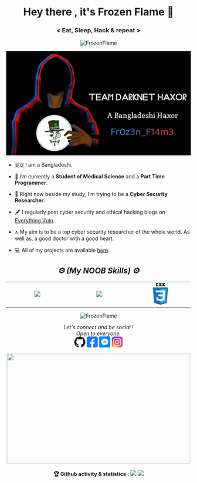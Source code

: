 <!--**frozenflame00001/frozenflame00001** is a ✨ _special_ ✨ repository because its `README.md` (this file) appears on your GitHub profile.-->

<h1 align="center">Hey there , it's Frozen Flame 👋</h1>
<h3 align="center">&lt; Eat, Sleep, Hack & repeat &gt;</h3>
<p align="center"> <img src="https://komarev.com/ghpvc/?username=frozenflame00001" alt="FrozenFlame" /> </p>

<img src="https://raw.githubusercontent.com/frozenflame00001/frozenflame00001/main/assets/148584492_179485530643016_3101763627714589470_n.jpg">

- 🇧🇩 I am a Bangladeshi.

- 🔭 I’m currently a **Student of Medical Science** and a **Part Time Programmer**.

- 🤩 Right now beside my study, I’m trying to be a **Cyber Security Researcher**.

- 🖋️‍ I regularly post cyber security and ethical hacking blogs on <a href="https://everythingvuln1.blogspot.com" >Everything Vuln</a>.

- 🔝 My aim is to be a top cyber security researcher of the whole world. As well as, a good doctor with a good heart.

- 💻 All of my projects are available <a href="https://github.com/frozenflame00001?tab=repositories">here</a>.


<h2 align='center'><i>⚙ (My NOOB Skills) ⚙</i></h2>
<table width="100">
<tr>
    <td align='center' width="190">
        <img src="https://user-images.githubusercontent.com/68724228/119315331-5cea3780-bc93-11eb-9bbf-bc2c9f083e00.png" width="60">
    </td>
     <td align='center' width="190">
        <img src="https://camo.githubusercontent.com/7f5fead33ec66a577175a27ec3c141627de92d191f226948efca13bb624f0936/68747470733a2f2f696d6167652e666c617469636f6e2e636f6d2f69636f6e732f706e672f3531322f3733322f3733323231322e706e67" width="60">
    </td>
    <td align='center' width="190">
        <img src="https://raw.githubusercontent.com/devicons/devicon/0d6c64dbbf311879f7d563bfc3ccf559f9ed111c/icons/css3/css3-original-wordmark.svg" width="60">
    </td>
</tr>
</table>

<p align="center"> <img src="https://github-readme-stats.vercel.app/api?username=frozenflame00001&show_icons=true&theme=synthwave" alt="FrozenFlame" /> </p>

<p align="center">
  <i>Let's connect and be social !<br>Open to everyone.</i>
<br>
  <a href="https://github.com/frozenflame00001"><img title="Github" alt="Github" width="30px" src="assets/github.png" /></a>
  <a href="https://facebook.com/frozen.flame.00002"><img title="Facebook" alt="Facebook" width="30px" src="assets/facebook.png" /></a>
  <a href="https://m.me/frozen.flame.00002"><img title="Messenger" alt="Messenger" width="30px" src="assets/messenger.png" /></a>
  <a href="https://www.instagram.com/frozen.flame.00001"><img title="Instagram" alt="Instagram" width="30px" src="assets/instagram.png" /></a>
</p>

<p align="center">
<!--
<img height="300px" src="https://github-readme-stats.vercel.app/api/top-langs/?username=frozenflame00001&theme=synthwave">
-->
<img height="300px" width="500px" src="https://github-readme-streak-stats.herokuapp.com/?user=frozenflame00001&theme=synthwave">
</p>

<p align="center">
<b>🏆 Github activity & statistics :</b>
<img src="https://activity-graph.herokuapp.com/graph?username=frozenflame00001&bg_color=2B213A&color=E5289E&line=DA5B0B&point=E1E8EB">
<img width=550 src="https://github-profile-trophy.vercel.app/?username=frozenflame00001&theme=dracula&no-frame=true&title=Followers,Stars,Commit,Repository,Issues"/>
</p>

